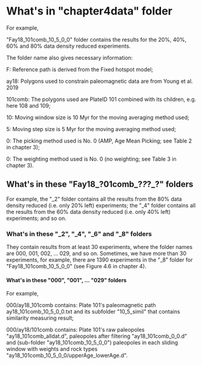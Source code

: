 # What's in "chapter4data" folder

For example,

"Fay18_101comb_10_5_0_0" folder contains the results for the 20%, 40%, 60% and
80% data density reduced experiments.

The folder name also gives necessary information:

F: Reference path is derived from the Fixed hotspot model;

ay18: Polygons used to constrain paleomagnetic data are from Young et al. 2019

101comb: The polygons used are PlateID 101 combined with its children, e.g.
here 108 and 109;

10: Moving window size is 10 Myr for the moving averaging method used;

5: Moving step size is 5 Myr for the moving averaging method used;

0: The picking method used is No. 0 (AMP, Age Mean Picking; see Table 2 in
chapter 3);

0: The weighting method used is No. 0 (no weighting; see Table 3 in chapter 3).


## What's in these "Fay18_?01comb_?_?_?_?" folders

For example, the "_2" folder contains all the results from the 80% data density
reduced (i.e. only 20% left) experiments; the "_4" folder contains all the
results from the 60% data density reduced (i.e. only 40% left) experiments; and
so on.


### What's in these "_2", "_4", "_6" and "_8" folders

They contain results from at least 30 experiments, where the folder names are
000, 001, 002, ... 029, and so on. Sometimes, we have more than 30 experiments,
for example, there are 1390 experiments in the "_8" folder for
"Fay18_101comb_10_5_0_0" (see Figure 4.6 in chapter 4).


#### What's in these "000", "001", ... "029" folders

For example,

000/ay18_101comb contains: Plate 101's paleomagnetic path
ay18_101comb_10_5_0_0.txt and its subfolder "10_5_simil" that contains
similarity measuring result;

000/ay18/101comb contains: Plate 101's raw paleopoles "ay18_101comb_alldat.d",
paleopoles after filtering "ay18_101comb_0_0.d" and (sub-folder
"ay18_101comb_10_5_0_0") paleopoles in each sliding window with weights and rock
types "ay18_101comb_10_5_0_0/upperAge_lowerAge.d".
